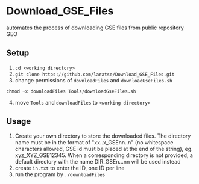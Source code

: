 # Download_GSE_Files

automates the process of downloading GSE files from public repository GEO

## Setup

1. `cd <working directory>`
2. `git clone https://github.com/laratse/Download_GSE_Files.git`
3. change permissions of `downloadFiles` and `downloadGseFiles.sh`

```
chmod +x downloadFiles Tools/downloadGseFiles.sh
```

4. move `Tools` and `downloadFiles` to `<working directory>`

## Usage

1. Create your own directory to store the downloaded files. The directory name must be in the format of "xx..x_GSEnn..n" (no whitespace characters allowed, GSE id must be placed at the end of the string), eg. xyz_XYZ_GSE12345. When a corresponding directory is not provided, a default directory with the name DIR_GSEn...nn will be used instead
2. create `in.txt` to enter the ID, one ID per line
3. run the program by `./downloadFiles`
